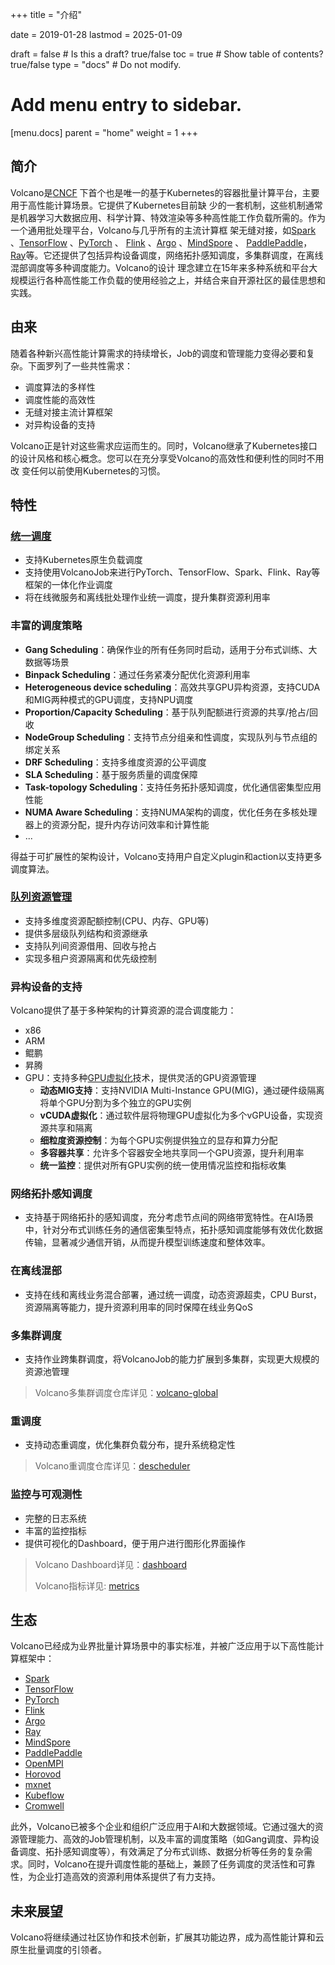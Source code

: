 +++
title = "介绍"

date = 2019-01-28
lastmod = 2025-01-09

draft = false  # Is this a draft? true/false
toc = true  # Show table of contents? true/false
type = "docs"  # Do not modify.

# Add menu entry to sidebar.
[menu.docs]
  parent = "home"
  weight = 1
+++

## 简介
Volcano是[CNCF](https://www.cncf.io/) 下首个也是唯一的基于Kubernetes的容器批量计算平台，主要用于高性能计算场景。它提供了Kubernetes目前缺
少的一套机制，这些机制通常是机器学习大数据应用、科学计算、特效渲染等多种高性能工作负载所需的。作为一个通用批处理平台，Volcano与几乎所有的主流计算框
架无缝对接，如[Spark](https://spark.apache.org/) 、[TensorFlow](https://tensorflow.google.cn/) 、[PyTorch](https://pytorch.org/) 、
[Flink](https://flink.apache.org/) 、[Argo](https://argoproj.github.io/) 、[MindSpore](https://www.mindspore.cn/) 、
[PaddlePaddle](https://www.paddlepaddle.org.cn/)，[Ray](https://www.ray.io/)等。它还提供了包括异构设备调度，网络拓扑感知调度，多集群调度，在离线混部调度等多种调度能力。Volcano的设计
理念建立在15年来多种系统和平台大规模运行各种高性能工作负载的使用经验之上，并结合来自开源社区的最佳思想和实践。

## 由来
随着各种新兴高性能计算需求的持续增长，Job的调度和管理能力变得必要和复杂。下面罗列了一些共性需求：

* 调度算法的多样性
* 调度性能的高效性
* 无缝对接主流计算框架
* 对异构设备的支持

Volcano正是针对这些需求应运而生的。同时，Volcano继承了Kubernetes接口的设计风格和核心概念。您可以在充分享受Volcano的高效性和便利性的同时不用改
变任何以前使用Kubernetes的习惯。
## 特性

### [统一调度](/zh/docs/unified_scheduling/)
* 支持Kubernetes原生负载调度
* 支持使用VolcanoJob来进行PyTorch、TensorFlow、Spark、Flink、Ray等框架的一体化作业调度
* 将在线微服务和离线批处理作业统一调度，提升集群资源利用率

### 丰富的调度策略
* **Gang Scheduling**：确保作业的所有任务同时启动，适用于分布式训练、大数据等场景
* **Binpack Scheduling**：通过任务紧凑分配优化资源利用率
* **Heterogeneous device scheduling**：高效共享GPU异构资源，支持CUDA和MIG两种模式的GPU调度，支持NPU调度
* **Proportion/Capacity Scheduling**：基于队列配额进行资源的共享/抢占/回收
* **NodeGroup Scheduling**：支持节点分组亲和性调度，实现队列与节点组的绑定关系
* **DRF Scheduling**：支持多维度资源的公平调度
* **SLA Scheduling**：基于服务质量的调度保障
* **Task-topology Scheduling**：支持任务拓扑感知调度，优化通信密集型应用性能
* **NUMA Aware Scheduling**：支持NUMA架构的调度，优化任务在多核处理器上的资源分配，提升内存访问效率和计算性能
* ...

得益于可扩展性的架构设计，Volcano支持用户自定义plugin和action以支持更多调度算法。

### [队列资源管理](/zh/docs/queue_resource_management/)
* 支持多维度资源配额控制(CPU、内存、GPU等)
* 提供多层级队列结构和资源继承
* 支持队列间资源借用、回收与抢占
* 实现多租户资源隔离和优先级控制

### 异构设备的支持
Volcano提供了基于多种架构的计算资源的混合调度能力：

* x86
* ARM
* 鲲鹏
* 昇腾
* GPU：支持多种[GPU虚拟化](/zh/docs/gpu_virtualization/)技术，提供灵活的GPU资源管理
  * **动态MIG支持**：支持NVIDIA Multi-Instance GPU(MIG)，通过硬件级隔离将单个GPU分割为多个独立的GPU实例
  * **vCUDA虚拟化**：通过软件层将物理GPU虚拟化为多个vGPU设备，实现资源共享和隔离
  * **细粒度资源控制**：为每个GPU实例提供独立的显存和算力分配
  * **多容器共享**：允许多个容器安全地共享同一个GPU资源，提升利用率
  * **统一监控**：提供对所有GPU实例的统一使用情况监控和指标收集

### 网络拓扑感知调度
* 支持基于网络拓扑的感知调度，充分考虑节点间的网络带宽特性。在AI场景中，针对分布式训练任务的通信密集型特点，拓扑感知调度能够有效优化数据传输，显著减少通信开销，从而提升模型训练速度和整体效率。

### 在离线混部
* 支持在线和离线业务混合部署，通过统一调度，动态资源超卖，CPU Burst，资源隔离等能力，提升资源利用率的同时保障在线业务QoS

### 多集群调度
* 支持作业跨集群调度，将VolcanoJob的能力扩展到多集群，实现更大规模的资源池管理

> Volcano多集群调度仓库详见：[volcano-global](https://github.com/volcano-sh/volcano-global)

### 重调度
* 支持动态重调度，优化集群负载分布，提升系统稳定性

> Volcano重调度仓库详见：[descheduler](https://github.com/volcano-sh/descheduler)

### 监控与可观测性
* 完整的日志系统
* 丰富的监控指标
* 提供可视化的Dashboard，便于用户进行图形化界面操作

> Volcano Dashboard详见：[dashboard](https://github.com/volcano-sh/dashboard)
> 
> Volcano指标详见: [metrics](https://github.com/volcano-sh/volcano/blob/master/docs/design/metrics.md)

## 生态
Volcano已经成为业界批量计算场景中的事实标准，并被广泛应用于以下高性能计算框架中：

* [Spark](https://spark.apache.org/)
* [TensorFlow](https://tensorflow.google.cn/)
* [PyTorch](https://pytorch.org/)
* [Flink](https://flink.apache.org/)
* [Argo](https://argoproj.github.io/)
* [Ray](https://www.ray.io/)
* [MindSpore](https://www.mindspore.cn/)
* [PaddlePaddle](https://www.paddlepaddle.org.cn/)
* [OpenMPI](https://www.open-mpi.org/)
* [Horovod](https://horovod.readthedocs.io/)
* [mxnet](https://mxnet.apache.org/)
* [Kubeflow](https://www.kubeflow.org/)
* [Cromwell](https://cromwell.readthedocs.io/)

此外，Volcano已被多个企业和组织广泛应用于AI和大数据领域。它通过强大的资源管理能力、高效的Job管理机制，以及丰富的调度策略（如Gang调度、异构设备调度、拓扑感知调度等），有效满足了分布式训练、数据分析等任务的复杂需求。同时，Volcano在提升调度性能的基础上，兼顾了任务调度的灵活性和可靠性，为企业打造高效的资源利用体系提供了有力支持。

## 未来展望
Volcano将继续通过社区协作和技术创新，扩展其功能边界，成为高性能计算和云原生批量调度的引领者。

